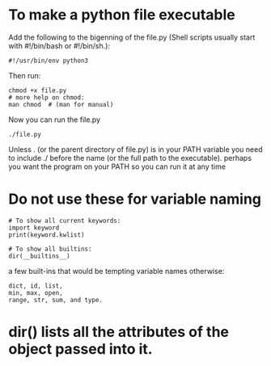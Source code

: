 # To make a python file executable

Add the following to the bigenning of the file.py (Shell scripts usually start with #!/bin/bash or #!/bin/sh.):

    #!/usr/bin/env python3

Then run:

    chmod +x file.py
    # more help on chmod:
    man chmod  # (man for manual)

Now you can run the file.py 
 
    ./file.py

Unless . (or the parent directory of file.py) is in your PATH variable you need to include ./ before the name (or the full path to the executable).
perhaps you want the program on your PATH so you can run it at any time


# Do not use these for variable naming

    # To show all current keywords:
    import keyword
    print(keyword.kwlist)
    
    # To show all builtins:
    dir(__builtins__)
    
a few built-ins that would be tempting variable names otherwise: 

    dict, id, list,
    min, max, open, 
    range, str, sum, and type.


# dir() lists all the attributes of the object passed into it.
